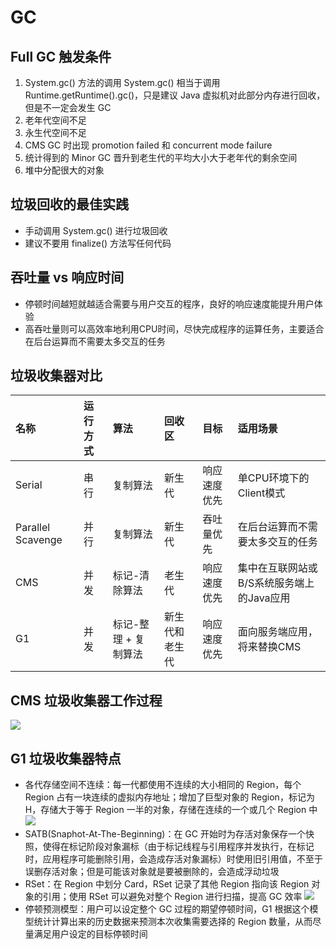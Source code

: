 # GC
## Full GC 触发条件
1. System.gc() 方法的调用
System.gc() 相当于调用 Runtime.getRuntime().gc()，只是建议 Java 虚拟机对此部分内存进行回收，但是不一定会发生 GC
2. 老年代空间不足
3. 永生代空间不足
4. CMS GC 时出现 promotion failed 和 concurrent mode failure
5. 统计得到的 Minor GC 晋升到老生代的平均大小大于老年代的剩余空间
6. 堆中分配很大的对象

## 垃圾回收的最佳实践
- 手动调用 System.gc() 进行垃圾回收
- 建议不要用 finalize() 方法写任何代码

## 吞吐量 vs 响应时间
- 停顿时间越短就越适合需要与用户交互的程序，良好的响应速度能提升用户体验
- 高吞吐量则可以高效率地利用CPU时间，尽快完成程序的运算任务，主要适合在后台运算而不需要太多交互的任务

## 垃圾收集器对比
| 名称 | 运行方式 | 算法 | 回收区 | 目标 | 适用场景 |
| :----- | :----- | :----- | :----- | :----- | :----- |
| Serial | 串行 | 复制算法 | 新生代 | 响应速度优先 | 单CPU环境下的Client模式 |
| Parallel Scavenge | 并行 | 复制算法 | 新生代 | 吞吐量优先 | 在后台运算而不需要太多交互的任务 |
| CMS | 并发 | 标记-清除算法 | 老生代 | 响应速度优先 | 集中在互联网站或B/S系统服务端上的Java应用 |
| G1 | 并发 | 标记-整理 + 复制算法 | 新生代和老生代 | 响应速度优先 | 面向服务端应用，将来替换CMS |

## CMS 垃圾收集器工作过程
![](http://zia-wiki.oss-cn-hangzhou.aliyuncs.com/18-11-3/83963428.jpg)

## G1 垃圾收集器特点
- 各代存储空间不连续：每一代都使用不连续的大小相同的 Region，每个 Region 占有一块连续的虚拟内存地址；增加了巨型对象的 Region，标记为 H，存储大于等于 Region 一半的对象，存储在连续的一个或几个 Region 中
![](http://zia-wiki.oss-cn-hangzhou.aliyuncs.com/18-11-3/97278476.jpg)
- SATB(Snaphot-At-The-Beginning)：在 GC 开始时为存活对象保存一个快照，使得在标记阶段对象漏标（由于标记线程与引用程序并发执行，在标记时，应用程序可能删除引用，会造成存活对象漏标）时使用旧引用值，不至于误删存活对象；但是可能该对象就是要被删除的，会造成浮动垃圾
- RSet：在 Region 中划分 Card，RSet 记录了其他 Region 指向该 Region 对象的引用；使用 RSet 可以避免对整个 Region 进行扫描，提高 GC 效率
![](http://zia-wiki.oss-cn-hangzhou.aliyuncs.com/18-11-3/57790597.jpg)
- 停顿预测模型：用户可以设定整个 GC 过程的期望停顿时间，G1 根据这个模型统计计算出来的历史数据来预测本次收集需要选择的 Region 数量，从而尽量满足用户设定的目标停顿时间